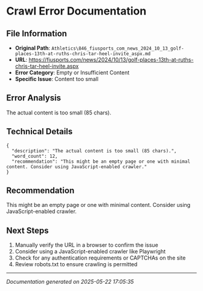 # Crawl Error Documentation

## File Information
- **Original Path**: `Athletics\846_fiusports_com_news_2024_10_13_golf-places-13th-at-ruths-chris-tar-heel-invite_aspx.md`
- **URL**: https://fiusports.com/news/2024/10/13/golf-places-13th-at-ruths-chris-tar-heel-invite.aspx
- **Error Category**: Empty or Insufficient Content
- **Specific Issue**: Content too small

## Error Analysis
The actual content is too small (85 chars).

## Technical Details
```
{
  "description": "The actual content is too small (85 chars).",
  "word_count": 12,
  "recommendation": "This might be an empty page or one with minimal content. Consider using JavaScript-enabled crawler."
}
```

## Recommendation
This might be an empty page or one with minimal content. Consider using JavaScript-enabled crawler.

## Next Steps
1. Manually verify the URL in a browser to confirm the issue
2. Consider using a JavaScript-enabled crawler like Playwright
3. Check for any authentication requirements or CAPTCHAs on the site
4. Review robots.txt to ensure crawling is permitted

---
*Documentation generated on 2025-05-22 17:05:35*
